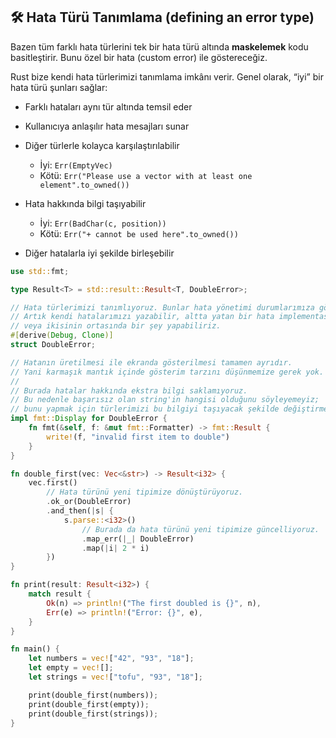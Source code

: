 ## 🛠️ Hata Türü Tanımlama (defining an error type)

Bazen tüm farklı hata türlerini tek bir hata türü altında **maskelemek** kodu basitleştirir. Bunu özel bir hata (custom error) ile göstereceğiz.

Rust bize kendi hata türlerimizi tanımlama imkânı verir. Genel olarak, “iyi” bir hata türü şunları sağlar:

* Farklı hataları aynı tür altında temsil eder
* Kullanıcıya anlaşılır hata mesajları sunar
* Diğer türlerle kolayca karşılaştırılabilir

  * İyi: `Err(EmptyVec)`
  * Kötü: `Err("Please use a vector with at least one element".to_owned())`
* Hata hakkında bilgi taşıyabilir

  * İyi: `Err(BadChar(c, position))`
  * Kötü: `Err("+ cannot be used here".to_owned())`
* Diğer hatalarla iyi şekilde birleşebilir

```rust
use std::fmt;

type Result<T> = std::result::Result<T, DoubleError>;

// Hata türlerimizi tanımlıyoruz. Bunlar hata yönetimi durumlarımıza göre özelleştirilebilir.
// Artık kendi hatalarımızı yazabilir, altta yatan bir hata implementasyonuna yönlendirebilir,
// veya ikisinin ortasında bir şey yapabiliriz.
#[derive(Debug, Clone)]
struct DoubleError;

// Hatanın üretilmesi ile ekranda gösterilmesi tamamen ayrıdır.
// Yani karmaşık mantık içinde gösterim tarzını düşünmemize gerek yok.
//
// Burada hatalar hakkında ekstra bilgi saklamıyoruz.
// Bu nedenle başarısız olan string'in hangisi olduğunu söyleyemeyiz; 
// bunu yapmak için türlerimizi bu bilgiyi taşıyacak şekilde değiştirmemiz gerekir.
impl fmt::Display for DoubleError {
    fn fmt(&self, f: &mut fmt::Formatter) -> fmt::Result {
        write!(f, "invalid first item to double")
    }
}

fn double_first(vec: Vec<&str>) -> Result<i32> {
    vec.first()
        // Hata türünü yeni tipimize dönüştürüyoruz.
        .ok_or(DoubleError)
        .and_then(|s| {
            s.parse::<i32>()
                // Burada da hata türünü yeni tipimize güncelliyoruz.
                .map_err(|_| DoubleError)
                .map(|i| 2 * i)
        })
}

fn print(result: Result<i32>) {
    match result {
        Ok(n) => println!("The first doubled is {}", n),
        Err(e) => println!("Error: {}", e),
    }
}

fn main() {
    let numbers = vec!["42", "93", "18"];
    let empty = vec![];
    let strings = vec!["tofu", "93", "18"];

    print(double_first(numbers));
    print(double_first(empty));
    print(double_first(strings));
}
```
